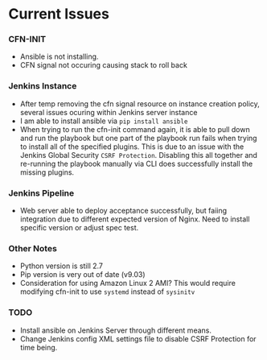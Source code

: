 # Current Issues

### CFN-INIT
- Ansible is not installing.
- CFN signal not occuring causing stack to roll back

### Jenkins Instance
- After temp removing the cfn signal resource on instance creation policy, several issues ocuring within Jenkins server instance
- I am able to install ansible via `pip install ansible`
- When trying to run the cfn-init command again, it is able to pull down and run the playbook but one part of the playbook run fails
when trying to install all of the specified plugins. This is due to an issue with the Jenkins  Global Security `CSRF Protection`. 
Disabling this all together and re-running the playbook manually via CLI does successfully install the missing plugins.

### Jenkins Pipeline
- Web server able to deploy acceptance successfully, but faiing integration due to different expected version of Nginx. Need to install specific version or adjust spec test.

### Other Notes
- Python version is still 2.7
- Pip version is very out of date (v9.03)
- Consideration for using Amazon Linux 2 AMI? This would require modifying cfn-init to use `systemd` instead of `sysinitv`

### TODO
- Install ansible on Jenkins Server through different means.
- Change Jenkins config XML settings file to disable CSRF Protection for time being.